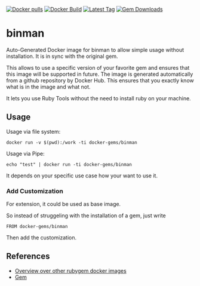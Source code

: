 [![Docker pulls](https://img.shields.io/docker/pulls/rubygem/binman.svg)](https://hub.docker.com/r/rubygem/binman/)
[![Docker Build](https://img.shields.io/docker/automated/rubygem/binman.svg)](https://hub.docker.com/r/rubygem/binman/)
[![Latest Tag](https://img.shields.io/github/tag/docker-rubygem/binman.svg)](https://hub.docker.com/r/rubygem/binman/)
[![Gem Downloads](https://img.shields.io/gem/dt/binman.svg)](https://rubygems.org/gems/binman/)
# binman

Auto-Generated Docker image for binman to allow simple usage without installation.
It is in sync with the original gem.

This allows to use a specific version of your favorite gem and ensures that this image will be supported in future.
The image is generated automatically from a github repository by Docker Hub.
This ensures that you exactly know what is in the image and what not.

It lets you use Ruby Tools without the need to install ruby on your machine.

## Usage

Usage via file system:

`docker run -v $(pwd):/work -ti docker-gems/binman`

Usage via Pipe:

`echo "test" | docker run -ti docker-gems/binman`

It depends on your specific use case how your want to use it.

### Add Customization

For extension, it could be used as base image.

So instead of struggeling with the installation of a gem, just write

`FROM docker-gems/binman`

Then add the customization.

## References

 - [Overview over other rubygem docker images](https://github.com/thinkbot/docker-rubygem)
 - [Gem](https://rubygems.org/gems/binman/)
